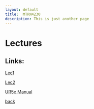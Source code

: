 ```yaml
---
layout: default
title:  MTRN4230 
description: This is just another page
---
```


#  Lectures 

## Links:

[Lec1](lec1.pdf)

[Lec2](lec2.pdf)

[UR5e Manual](UR5e.pdf)

[back](../lectures.html)
